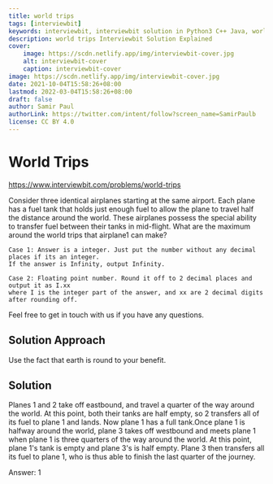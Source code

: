 ```yaml
---
title: world trips
tags: [interviewbit]
keywords: interviewbit, interviewbit solution in Python3 C++ Java, world trips solution
description: world trips Interviewbit Solution Explained
cover:
    image: https://scdn.netlify.app/img/interviewbit-cover.jpg
    alt: interviewbit-cover
    caption: interviewbit-cover
image: https://scdn.netlify.app/img/interviewbit-cover.jpg
date: 2021-10-04T15:58:26+08:00
lastmod: 2022-03-04T15:58:26+08:00
draft: false
author: Samir Paul
authorLink: https://twitter.com/intent/follow?screen_name=SamirPaulb
license: CC BY 4.0
---
```


# World Trips

https://www.interviewbit.com/problems/world-trips


Consider three identical airplanes starting at the same airport. Each plane has a fuel tank that holds just enough fuel to allow the plane to travel half the distance around the world. These airplanes possess the special ability to transfer fuel between their tanks in mid-flight. 
What are the maximum around the world trips that airplane1 can make?

```
Case 1: Answer is a integer. Just put the number without any decimal places if its an integer.
If the answer is Infinity, output Infinity.

Case 2: Floating point number. Round it off to 2 decimal places and output it as I.xx
where I is the integer part of the answer, and xx are 2 decimal digits after rounding off.
```

Feel free to get in touch with us if you have any questions.

## Solution Approach

Use the fact that earth is round to your benefit.


## Solution

Planes 1 and 2 take off eastbound, and travel a quarter of the way around the world.
At this point, both their tanks are half empty, so 2 transfers all of its fuel to plane 1 and lands.
Now plane 1 has a full tank.Once plane 1 is halfway around the world, plane 3 takes off
westbound and meets plane 1 when plane 1 is three quarters of the way around the world.
At this point, plane 1's tank is empty and plane 3's is half empty.
Plane 3 then transfers all its fuel to plane 1, who is thus able to finish the last quarter of the journey.

Answer: 1

